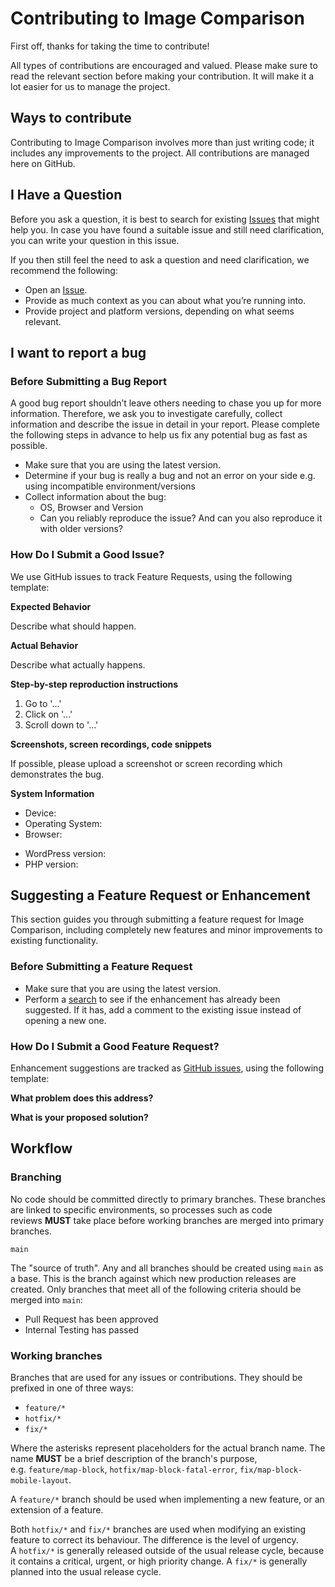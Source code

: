 # Contributing to Image Comparison

First off, thanks for taking the time to contribute! 

All types of contributions are encouraged and valued. Please make sure to read the relevant section before making your contribution. It will make it a lot easier for us to manage the project.

## Ways to contribute

Contributing to Image Comparison involves more than just writing code; it includes any improvements to the project. All contributions are managed here on GitHub.

## I Have a Question

Before you ask a question, it is best to search for existing [Issues](https://github.com/bigbite/image-comparison/issues) that might help you. In case you have found a suitable issue and still need clarification, you can write your question in this issue.

If you then still feel the need to ask a question and need clarification, we recommend the following:

- Open an [Issue](https://github.com/bigbite/image-comparison/issues/new).
- Provide as much context as you can about what you’re running into.
- Provide project and platform versions, depending on what seems relevant.

## I want to report a bug

### Before Submitting a Bug Report

A good bug report shouldn’t leave others needing to chase you up for more information. Therefore, we ask you to investigate carefully, collect information and describe the issue in detail in your report. Please complete the following steps in advance to help us fix any potential bug as fast as possible.

- Make sure that you are using the latest version.
- Determine if your bug is really a bug and not an error on your side e.g. using incompatible environment/versions
- Collect information about the bug:
    - OS, Browser and Version
    - Can you reliably reproduce the issue? And can you also reproduce it with older versions?

### How Do I Submit a Good Issue?

We use GitHub issues to track Feature Requests, using the following template:

**Expected Behavior**

Describe what should happen.

**Actual Behavior**

Describe what actually happens.

**Step-by-step reproduction instructions**

1. Go to '...'
2. Click on '...'
3. Scroll down to '...'

**Screenshots, screen recordings, code snippets**

If possible, please upload a screenshot or screen recording which demonstrates the bug.

**System Information**

- Device: <!-- e.g. iPhone 12 -->
- Operating System: <!-- e.g. iOS 16.6 -->
- Browser: <!-- e.g. Chrome 118 -->
<!-- Or paste a link from [https://www.whatsmybrowser.org](https://www.whatsmybrowser.org/) -->
- WordPress version: <!-- e.g. "5.8.0". Find this in Tools → Site Health → Info → WordPress -->
- PHP version: <!-- e.g. "8.2". Find this in Tools → Site Health → Info → Server -->

## Suggesting a Feature Request or Enhancement

This section guides you through submitting a feature request for Image Comparison, including completely new features and minor improvements to existing functionality.

### Before Submitting a Feature Request

- Make sure that you are using the latest version.
- Perform a [search](https://github.com/bigbite/image-comparison/issues) to see if the enhancement has already been suggested. If it has, add a comment to the existing issue instead of opening a new one.

### How Do I Submit a Good Feature Request?

Enhancement suggestions are tracked as [GitHub issues](https://github.com/bigbite/image-comparison/issues), using the following template:

**What problem does this address?**

**What is your proposed solution?**

## Workflow

### Branching

No code should be committed directly to primary branches. These branches are linked to specific environments, so processes such as code reviews **MUST** take place before working branches are merged into primary branches. 

 `main`

The "source of truth". Any and all branches should be created using `main` as a base. This is the branch against which new production releases are created. Only branches that meet all of the following criteria should be merged into `main`:

- Pull Request has been approved
- Internal Testing has passed

### Working branches

Branches that are used for any issues or contributions. They should be prefixed in one of three ways:

- `feature/*`
- `hotfix/*`
- `fix/*`

Where the asterisks represent placeholders for the actual branch name. The name **MUST** be a brief description of the branch's purpose, e.g. `feature/map-block`, `hotfix/map-block-fatal-error`, `fix/map-block-mobile-layout`.

A `feature/*` branch should be used when implementing a new feature, or an extension of a feature.

Both `hotfix/*` and `fix/*` branches are used when modifying an existing feature to correct its behaviour. The difference is the level of urgency. A `hotfix/*` is generally released outside of the usual release cycle, because it contains a critical, urgent, or high priority change. A `fix/*` is generally planned into the usual release cycle.